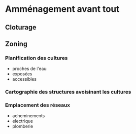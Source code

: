# Amménagement avant tout

## Cloturage
## Zoning
### Planification des cultures
- proches de l'eau
- exposées
- accessibles
### Cartographie des structures avoisinant les cultures
### Emplacement des réseaux
- acheminements
- electrique
- plomberie
